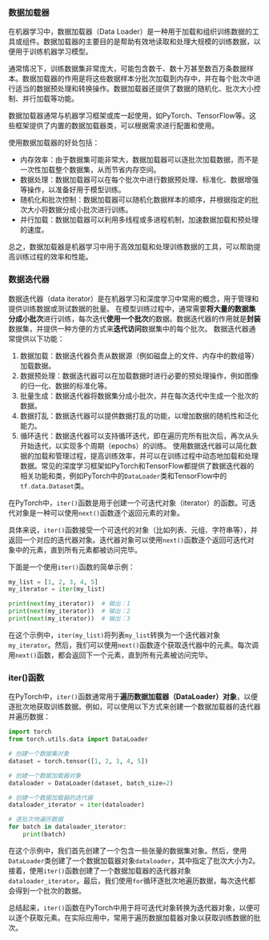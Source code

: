 ### 数据加载器
在机器学习中，数据加载器（Data Loader）是一种用于加载和组织训练数据的工具或组件。数据加载器的主要目的是帮助有效地读取和处理大规模的训练数据，以便用于训练机器学习模型。

通常情况下，训练数据集非常庞大，可能包含数千、数十万甚至数百万条数据样本。数据加载器的作用是将这些数据样本分批次加载到内存中，并在每个批次中进行适当的数据预处理和转换操作。数据加载器还提供了数据的随机化、批次大小控制、并行加载等功能。

数据加载器通常与机器学习框架或库一起使用，如PyTorch、TensorFlow等。这些框架提供了内置的数据加载器类，可以根据需求进行配置和使用。

使用数据加载器的好处包括：
- 内存效率：由于数据集可能非常大，数据加载器可以逐批次加载数据，而不是一次性加载整个数据集，从而节省内存空间。
- 数据处理：数据加载器可以在每个批次中进行数据预处理、标准化、数据增强等操作，以准备好用于模型训练。
- 随机化和批次控制：数据加载器可以随机化数据样本的顺序，并根据指定的批次大小将数据分成小批次进行训练。
- 并行加载：数据加载器可以利用多线程或多进程机制，加速数据加载和预处理的速度。

总之，数据加载器是机器学习中用于高效加载和处理训练数据的工具，可以帮助提高训练过程的效率和性能。

### 数据迭代器
数据迭代器（data iterator）是在机器学习和深度学习中常用的概念，用于管理和提供训练数据或测试数据的批量。
在模型训练过程中，通常需要**将大量的数据集分成小批次**进行训练，每次迭代**使用一个批次**的数据。数据迭代器的作用就是**封装**数据集，并提供一种方便的方式来**迭代访问**数据集中的每个批次。
数据迭代器通常提供以下功能：
1. 数据加载：数据迭代器负责从数据源（例如磁盘上的文件、内存中的数组等）加载数据。
2. 数据预处理：数据迭代器可以在加载数据时进行必要的预处理操作，例如图像的归一化、数据的标准化等。
3. 批量生成：数据迭代器将数据集分成小批次，并在每次迭代中生成一个批次的数据。
4. 数据打乱：数据迭代器可以提供数据打乱的功能，以增加数据的随机性和泛化能力。
5. 循环迭代：数据迭代器可以支持循环迭代，即在遍历完所有批次后，再次从头开始迭代，以实现多个周期（epochs）的训练。
使用数据迭代器可以简化数据的加载和管理过程，提高训练效率，并可以在训练过程中动态地加载和处理数据。常见的深度学习框架如PyTorch和TensorFlow都提供了数据迭代器的相关功能和类，例如PyTorch中的`DataLoader`类和TensorFlow中的`tf.data.Dataset`类。


在PyTorch中，`iter()`函数是用于创建一个可迭代对象（iterator）的函数。可迭代对象是一种可以使用`next()`函数逐个返回元素的对象。

具体来说，`iter()`函数接受一个可迭代的对象（比如列表、元组、字符串等），并返回一个对应的迭代器对象。迭代器对象可以使用`next()`函数逐个返回可迭代对象中的元素，直到所有元素都被访问完毕。

下面是一个使用`iter()`函数的简单示例：

```python
my_list = [1, 2, 3, 4, 5]
my_iterator = iter(my_list)

print(next(my_iterator))  # 输出：1
print(next(my_iterator))  # 输出：2
print(next(my_iterator))  # 输出：3
```

在这个示例中，`iter(my_list)`将列表`my_list`转换为一个迭代器对象`my_iterator`。然后，我们可以使用`next()`函数逐个获取迭代器中的元素。每次调用`next()`函数，都会返回下一个元素，直到所有元素被访问完毕。


### iter()函数
在PyTorch中，`iter()`函数通常用于**遍历数据加载器（DataLoader）对象**，以便逐批次地获取训练数据。例如，可以使用以下方式来创建一个数据加载器的迭代器并遍历数据：

```python
import torch
from torch.utils.data import DataLoader

# 创建一个数据集对象
dataset = torch.tensor([1, 2, 3, 4, 5])

# 创建一个数据加载器对象
dataloader = DataLoader(dataset, batch_size=2)

# 创建一个数据加载器的迭代器
dataloader_iterator = iter(dataloader)

# 逐批次地遍历数据
for batch in dataloader_iterator:
    print(batch)
```

在这个示例中，我们首先创建了一个包含一些张量的数据集对象。然后，使用`DataLoader`类创建了一个数据加载器对象`dataloader`，其中指定了批次大小为2。接着，使用`iter()`函数创建了一个数据加载器的迭代器对象`dataloader_iterator`。最后，我们使用`for`循环逐批次地遍历数据，每次迭代都会得到一个批次的数据。

总结起来，`iter()`函数在PyTorch中用于将可迭代对象转换为迭代器对象，以便可以逐个获取元素。在实际应用中，常用于遍历数据加载器对象以获取训练数据的批次。